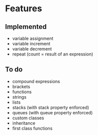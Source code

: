 # Features

## Implemented

- variable assignment
- variable increment
- variable decrement
- repeat (count = result of an expression)

## To do

- compound expressions
- brackets
- functions
- strings
- lists
- stacks (with stack property enforced)
- queues (with queue property enforced)
- custom classes
- inheritance
- first class functions
